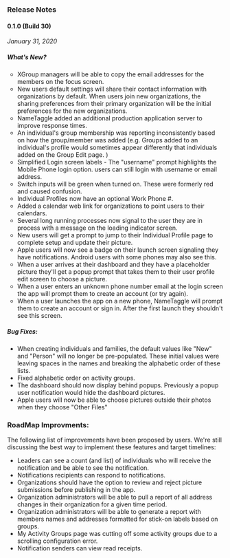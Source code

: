 ### Release Notes

#### 0.1.0 (Build 30)
*January 31, 2020*

##### What's New?
<ul style="list-style-type: circle;">
<li>XGroup managers will be able to copy the email addresses for the members on the focus screen.
</li><li>New users default settings will share their contact information with organizations by default.  When users join new organizations, the sharing preferences from their primary organization will be the initial preferences for the new organizations.
</li><li>NameTaggle added an additional production application server to improve response times.
</li><li>An individual's group membership was reporting inconsistently based on how the group/member was added (e.g. Groups added to an individual's profile would sometimes appear differently that individuals added on the Group Edit page. )
</li><li>Simplified Login screen labels - The "username" prompt highlights the Mobile Phone login option.  users can still login with username or email address.
</li><li>Switch inputs will be green when turned on.  These were formerly red and caused confusion.
</li><li>Individual Profiles now have an optional Work Phone #.
</li><li>Added a calendar web link for organizations to point users to their calendars.
</li><li>Several long running processes now signal to the user they are in process with a message on the loading indicator screen.
</li><li>New users will get a prompt to jump to their Individual Profile page to complete setup and update their picture.
</li><li>Apple users will now see a badge on their launch screen signaling they have notifications.  Android users with some phones may also see this.
</li><li>When a user arrives at their dashboard and they have a placeholder picture they'll get a popup prompt that takes them to their user profile edit screen to choose a picture.
</li><li>When a user enters an unknown phone number email at the login screen the app will prompt them to create an account (or try again).
</li><li>When a user launches the app on a new phone, NameTaggle will prompt them to create an account or sign in.  After the first launch they shouldn't see this screen.
</li>
</ul>



##### Bug Fixes:
* When creating individuals and families, the default values like "New" and "Person" will no longer be pre-populated.  These initial values were leaving spaces in the names and breaking the alphabetic order of these lists.
* Fixed alphabetic order on activity groups.
* The dashboard should now display behind popups.  Previously a popup user notification would hide the dashboard pictures.
* Apple users will now be able to choose pictures outside their photos when they choose "Other Files"


### RoadMap Improvments:
The following list of improvements have been proposed by users.  We're still discussing the best way to implement these features and target timelines:

* Leaders can see a count (and list) of individuals who will receive the notification and be able to see the notification.
* Notifications recipients can respond to notifications.
* Organizations should have the option to review and reject picture submissions before publishing in the app.
* Organization administrators will be able to pull a report of all address changes in their organization for a given time period.
* Organization administrators will be able to generate a report with members names and addresses formatted for stick-on labels based on groups.
* My Activity Groups page was cutting off some activity groups due to a scrolling configuration error.
* Notification senders can view read receipts.
